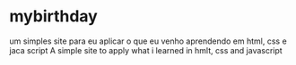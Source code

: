 # mybirthday

um simples site para eu aplicar o que eu venho aprendendo em html, css e jaca script
A simple site to apply what i learned in hmlt, css and javascript

